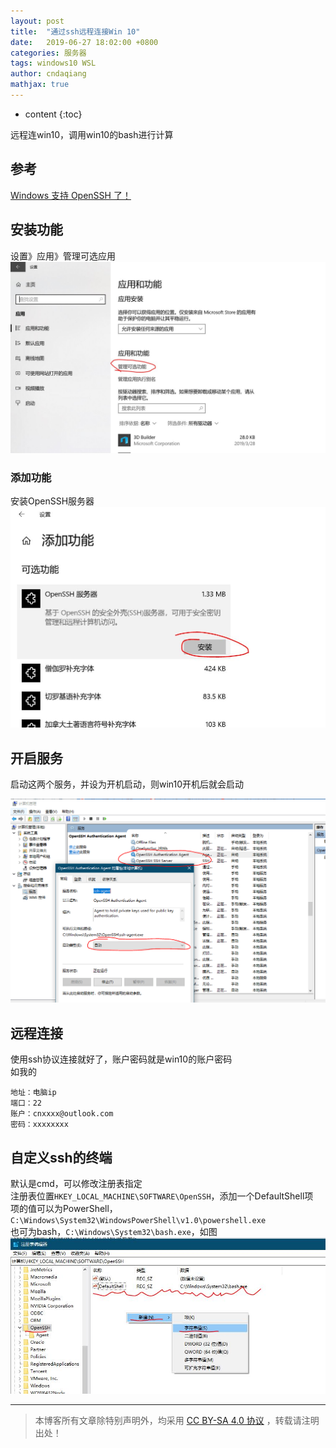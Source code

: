 ```yaml
---
layout: post
title:  "通过ssh远程连接Win 10"
date:   2019-06-27 18:02:00 +0800
categories: 服务器
tags: windows10 WSL
author: cndaqiang
mathjax: true
---
```

* content
{:toc}

远程连win10，调用win10的bash进行计算






## 参考
[Windows 支持 OpenSSH 了！](https://www.cnblogs.com/sparkdev/p/10166061.html)


## 安装功能

设置》应用》管理可选应用
![](/uploads/2019/06/ssh1.jpg)
### 添加功能
安装OpenSSH服务器
![](/uploads/2019/06/ssh2.jpg)

## 开启服务

启动这两个服务，并设为开机启动，则win10开机后就会启动

![](/uploads/2019/06/ssh3.png)

## 远程连接
使用ssh协议连接就好了，账户密码就是win10的账户密码<br>
如我的
```
地址：电脑ip
端口：22
账户：cnxxxx@outlook.com
密码：xxxxxxxx
```

## 自定义ssh的终端
默认是cmd，可以修改注册表指定<br>
注册表位置`HKEY_LOCAL_MACHINE\SOFTWARE\OpenSSH`，添加一个DefaultShell项<br>
项的值可以为PowerShell，`C:\Windows\System32\WindowsPowerShell\v1.0\powershell.exe`<br>
也可为bash，`C:\Windows\System32\bash.exe`，如图
![](/uploads/2019/06/ssh4.jpg)



------
>本博客所有文章除特别声明外，均采用 [CC BY-SA 4.0 协议](https://creativecommons.org/licenses/by-sa/4.0/deed.zh) ，转载请注明出处！
